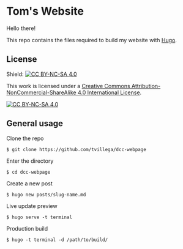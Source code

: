 # Tom's Website

Hello there!

This repo contains the files required to build my website with [Hugo](https://gohugo.io).

## License

Shield: [![CC BY-NC-SA 4.0][cc-by-nc-sa-shield]][cc-by-nc-sa]

This work is licensed under a
[Creative Commons Attribution-NonCommercial-ShareAlike 4.0 International License][cc-by-nc-sa].

[![CC BY-NC-SA 4.0][cc-by-nc-sa-image]][cc-by-nc-sa]

[cc-by-nc-sa]: http://creativecommons.org/licenses/by-nc-sa/4.0/
[cc-by-nc-sa-image]: https://licensebuttons.net/l/by-nc-sa/4.0/88x31.png
[cc-by-nc-sa-shield]: https://img.shields.io/badge/License-CC%20BY--NC--SA%204.0-lightgrey.svg

## General usage

Clone the repo
```
$ git clone https://github.com/tvillega/dcc-webpage
```

Enter the directory
```
$ cd dcc-webpage
```

Create a new post
```
$ hugo new posts/slug-name.md
```

Live update preview
```
$ hugo serve -t terminal
```

Production build
```
$ hugo -t terminal -d /path/to/build/
```

